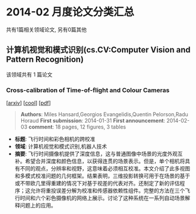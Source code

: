 # 2014-02 月度论文分类汇总

共有1篇相关领域论文, 另有0篇其他

## 计算机视觉和模式识别(cs.CV:Computer Vision and Pattern Recognition)

该领域共有 1 篇论文

### Cross-calibration of Time-of-flight and Colour Cameras 
[[arxiv](https://arxiv.org/abs/1401.8092)] [[cool](https://papers.cool/arxiv/1401.8092)] [[pdf](https://arxiv.org/pdf/1401.8092)]
> **Authors**: Miles Hansard,Georgios Evangelidis,Quentin Pelorson,Radu Horaud
> **First submission**: 2014-01-31
> **First announcement**: 2014-02-03
> **comment**: 18 pages, 12 figures, 3 tables
- **标题**: 飞行时间和彩色相机的跨校准
- **领域**: 计算机视觉和模式识别,机器人技术
- **摘要**: 飞行时间摄像机提供了深度信息，这与普通图像中场景的光度外观互补。希望合并深度和颜色信息，以获得连贯的场景表示。但是，单个相机将具有不同的观点，分辨率和视野，这意味着必须相互校准。本文介绍了此多视图和多模式校准问题的几何框架。结果表明，三维投影转换可用于在场景的基于或不带欧几里得重建的情况下对基于视差的代表对齐。还制定了新的评估程序；这允许将重投误差分解为校准和传感器依赖性组件。完整的方法在三个飞行时间和六个彩色摄像机的网络上展示。讨论了这种系统在一系列自动场景解释问题上的应用。

